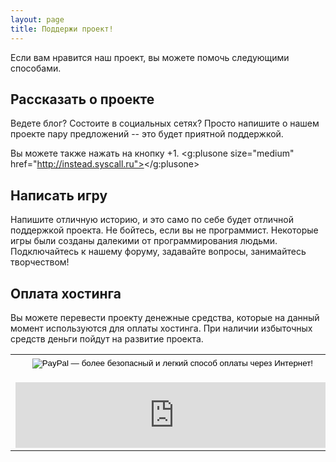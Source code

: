 ```yaml
---
layout: page
title: Поддержи проект!
---
```

Если вам нравится наш проект, вы можете помочь следующими способами.

## Рассказать о проекте

Ведете блог? Состоите в социальных сетях? Просто напишите о нашем проекте пару предложений --
это будет приятной поддержкой.

<script type="text/javascript" src="//yandex.st/share/share.js" charset="utf-8"></script>
<div class="yashare-auto-init" data-yashareLink="{{ site.url }}/ru/about" data-yashareTitle="INSTEAD" data-yashareDescription="текстографические приключенческие игры" data-yashareL10n="ru" data-yashareQuickServices="yaru,vkontakte,facebook,twitter,odnoklassniki,moimir,gplus" data-yashareTheme="counter"></div>

Вы можете также нажать на кнопку +1. <g:plusone size="medium" href="http://instead.syscall.ru"></g:plusone>

## Написать игру

Напишите отличную историю, и это само по себе будет отличной поддержкой проекта.
Не бойтесь, если вы не программист. Некоторые игры были созданы далекими от программирования людьми.
Подключайтесь к нашему форуму, задавайте вопросы, занимайтесь творчеством!

## Оплата хостинга

Вы можете перевести проекту денежные средства, которые на данный момент используются для оплаты хостинга.
При наличии избыточных средств деньги пойдут на развитие проекта.

<table width="100%" align="center">
<tr><td align="center">

<form action="https://www.paypal.com/cgi-bin/webscr" method="post" target="_top">
<input type="hidden" name="cmd" value="_s-xclick">
<input type="hidden" name="hosted_button_id" value="QJDNRPU8B2FEJ">
<input type="image" src="https://www.paypalobjects.com/ru_RU/RU/i/btn/btn_donateCC_LG.gif" border="0" name="submit" alt="PayPal — более безопасный и легкий способ оплаты через Интернет!">
<img alt="" border="0" src="https://www.paypalobjects.com/ru_RU/i/scr/pixel.gif" width="1" height="1">
</form>

</td></tr><tr><td>
<iframe frameborder="0" allowtransparency="true" scrolling="no" src="https://money.yandex.ru/embed/donate.xml?account=41001612955830&quickpay=donate&payment-type-choice=on&default-sum=33&targets=%D0%A5%D0%BE%D1%81%D1%82%D0%B8%D0%BD%D0%B3&project-name=INSTEAD&project-site=http%3A%2F%2Finstead.syscall.ru&button-text=05" width="508" height="105"></iframe>
</td></tr>
</table>
